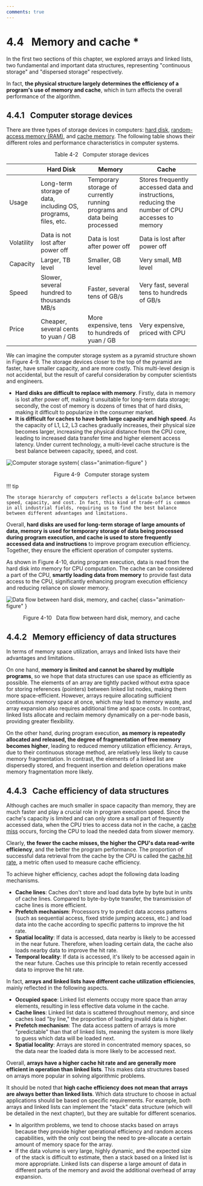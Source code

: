 ```yaml
---
comments: true
---
```


# 4.4 &nbsp; Memory and cache *

In the first two sections of this chapter, we explored arrays and linked lists, two fundamental and important data structures, representing "continuous storage" and "dispersed storage" respectively.

In fact, **the physical structure largely determines the efficiency of a program's use of memory and cache**, which in turn affects the overall performance of the algorithm.

## 4.4.1 &nbsp; Computer storage devices

There are three types of storage devices in computers: <u>hard disk</u>, <u>random-access memory (RAM)</u>, and <u>cache memory</u>. The following table shows their different roles and performance characteristics in computer systems.

<p align="center"> Table 4-2 &nbsp; Computer storage devices </p>

<div class="center-table" markdown>

|            | Hard Disk                                                      | Memory                                                                   | Cache                                                                                           |
| ---------- | -------------------------------------------------------------- | ------------------------------------------------------------------------ | ----------------------------------------------------------------------------------------------- |
| Usage      | Long-term storage of data, including OS, programs, files, etc. | Temporary storage of currently running programs and data being processed | Stores frequently accessed data and instructions, reducing the number of CPU accesses to memory |
| Volatility | Data is not lost after power off                               | Data is lost after power off                                             | Data is lost after power off                                                                    |
| Capacity   | Larger, TB level                                               | Smaller, GB level                                                        | Very small, MB level                                                                            |
| Speed      | Slower, several hundred to thousands MB/s                      | Faster, several tens of GB/s                                             | Very fast, several tens to hundreds of GB/s                                                     |
| Price      | Cheaper, several cents to yuan / GB                            | More expensive, tens to hundreds of yuan / GB                            | Very expensive, priced with CPU                                                                 |

</div>

We can imagine the computer storage system as a pyramid structure shown in Figure 4-9. The storage devices closer to the top of the pyramid are faster, have smaller capacity, and are more costly. This multi-level design is not accidental, but the result of careful consideration by computer scientists and engineers.

- **Hard disks are difficult to replace with memory**. Firstly, data in memory is lost after power off, making it unsuitable for long-term data storage; secondly, the cost of memory is dozens of times that of hard disks, making it difficult to popularize in the consumer market.
- **It is difficult for caches to have both large capacity and high speed**. As the capacity of L1, L2, L3 caches gradually increases, their physical size becomes larger, increasing the physical distance from the CPU core, leading to increased data transfer time and higher element access latency. Under current technology, a multi-level cache structure is the best balance between capacity, speed, and cost.

![Computer storage system](ram_and_cache.assets/storage_pyramid.png){ class="animation-figure" }

<p align="center"> Figure 4-9 &nbsp; Computer storage system </p>

!!! tip

    The storage hierarchy of computers reflects a delicate balance between speed, capacity, and cost. In fact, this kind of trade-off is common in all industrial fields, requiring us to find the best balance between different advantages and limitations.

Overall, **hard disks are used for long-term storage of large amounts of data, memory is used for temporary storage of data being processed during program execution, and cache is used to store frequently accessed data and instructions** to improve program execution efficiency. Together, they ensure the efficient operation of computer systems.

As shown in Figure 4-10, during program execution, data is read from the hard disk into memory for CPU computation. The cache can be considered a part of the CPU, **smartly loading data from memory** to provide fast data access to the CPU, significantly enhancing program execution efficiency and reducing reliance on slower memory.

![Data flow between hard disk, memory, and cache](ram_and_cache.assets/computer_storage_devices.png){ class="animation-figure" }

<p align="center"> Figure 4-10 &nbsp; Data flow between hard disk, memory, and cache </p>

## 4.4.2 &nbsp; Memory efficiency of data structures

In terms of memory space utilization, arrays and linked lists have their advantages and limitations.

On one hand, **memory is limited and cannot be shared by multiple programs**, so we hope that data structures can use space as efficiently as possible. The elements of an array are tightly packed without extra space for storing references (pointers) between linked list nodes, making them more space-efficient. However, arrays require allocating sufficient continuous memory space at once, which may lead to memory waste, and array expansion also requires additional time and space costs. In contrast, linked lists allocate and reclaim memory dynamically on a per-node basis, providing greater flexibility.

On the other hand, during program execution, **as memory is repeatedly allocated and released, the degree of fragmentation of free memory becomes higher**, leading to reduced memory utilization efficiency. Arrays, due to their continuous storage method, are relatively less likely to cause memory fragmentation. In contrast, the elements of a linked list are dispersedly stored, and frequent insertion and deletion operations make memory fragmentation more likely.

## 4.4.3 &nbsp; Cache efficiency of data structures

Although caches are much smaller in space capacity than memory, they are much faster and play a crucial role in program execution speed. Since the cache's capacity is limited and can only store a small part of frequently accessed data, when the CPU tries to access data not in the cache, a <u>cache miss</u> occurs, forcing the CPU to load the needed data from slower memory.

Clearly, **the fewer the cache misses, the higher the CPU's data read-write efficiency**, and the better the program performance. The proportion of successful data retrieval from the cache by the CPU is called the <u>cache hit rate</u>, a metric often used to measure cache efficiency.

To achieve higher efficiency, caches adopt the following data loading mechanisms.

- **Cache lines**: Caches don't store and load data byte by byte but in units of cache lines. Compared to byte-by-byte transfer, the transmission of cache lines is more efficient.
- **Prefetch mechanism**: Processors try to predict data access patterns (such as sequential access, fixed stride jumping access, etc.) and load data into the cache according to specific patterns to improve the hit rate.
- **Spatial locality**: If data is accessed, data nearby is likely to be accessed in the near future. Therefore, when loading certain data, the cache also loads nearby data to improve the hit rate.
- **Temporal locality**: If data is accessed, it's likely to be accessed again in the near future. Caches use this principle to retain recently accessed data to improve the hit rate.

In fact, **arrays and linked lists have different cache utilization efficiencies**, mainly reflected in the following aspects.

- **Occupied space**: Linked list elements occupy more space than array elements, resulting in less effective data volume in the cache.
- **Cache lines**: Linked list data is scattered throughout memory, and since caches load "by line," the proportion of loading invalid data is higher.
- **Prefetch mechanism**: The data access pattern of arrays is more "predictable" than that of linked lists, meaning the system is more likely to guess which data will be loaded next.
- **Spatial locality**: Arrays are stored in concentrated memory spaces, so the data near the loaded data is more likely to be accessed next.

Overall, **arrays have a higher cache hit rate and are generally more efficient in operation than linked lists**. This makes data structures based on arrays more popular in solving algorithmic problems.

It should be noted that **high cache efficiency does not mean that arrays are always better than linked lists**. Which data structure to choose in actual applications should be based on specific requirements. For example, both arrays and linked lists can implement the "stack" data structure (which will be detailed in the next chapter), but they are suitable for different scenarios.

- In algorithm problems, we tend to choose stacks based on arrays because they provide higher operational efficiency and random access capabilities, with the only cost being the need to pre-allocate a certain amount of memory space for the array.
- If the data volume is very large, highly dynamic, and the expected size of the stack is difficult to estimate, then a stack based on a linked list is more appropriate. Linked lists can disperse a large amount of data in different parts of the memory and avoid the additional overhead of array expansion.

